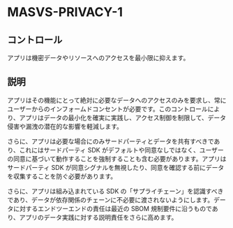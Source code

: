 # MASVS-PRIVACY-1

## コントロール

アプリは機密データやリソースへのアクセスを最小限に抑えます。

## 説明

アプリはその機能にとって絶対に必要なデータへのアクセスのみを要求し、常にユーザーからのインフォームドコンセントが必要です。このコントロールにより、アプリはデータの最小化を確実に実践し、アクセス制御を制限して、データ侵害や漏洩の潜在的な影響を軽減します。

さらに、アプリは必要な場合にのみサードパーティとデータを共有すべきであり、これにはサードパーティ SDK がデフォルトや同意なしではなく、ユーザーの同意に基づいて動作することを強制することも含む必要があります。アプリはサードパーティ SDK が同意シグナルを無視したり、同意を確認する前にデータを収集することを防ぐ必要があります。

さらに、アプリは組み込まれている SDK の「サプライチェーン」を認識すべきであり、データが依存関係のチェーンに不必要に渡されないようにします。データに対するエンドツーエンドの責任は最近の SBOM 規制要件に沿うものであり、アプリのデータ実践に対する説明責任をさらに高めます。
